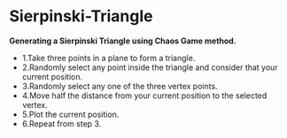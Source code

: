 # Sierpinski-Triangle
**Generating a Sierpinski Triangle using Chaos Game method.**

* 1.Take three points in a plane to form a triangle.
* 2.Randomly select any point inside the triangle and consider that your current position.
* 3.Randomly select any one of the three vertex points.
* 4.Move half the distance from your current position to the selected vertex.
* 5.Plot the current position.
* 6.Repeat from step 3.
